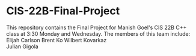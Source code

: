 # CIS-22B-Final-Project
This repository contains the Final Project for Manish Goel's CIS 22B C++ class at 3:30 Monday and Wednesday.
The members of this team include:
Elijah Carlson 
Brent Ko
Wilbert Kovarkaz  
Julian Gigola
